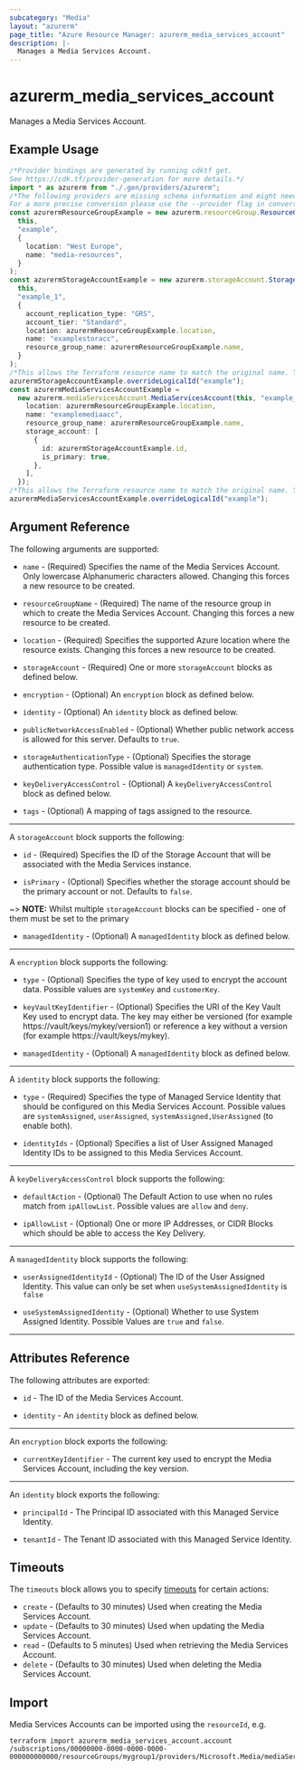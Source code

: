 ```yaml
---
subcategory: "Media"
layout: "azurerm"
page_title: "Azure Resource Manager: azurerm_media_services_account"
description: |-
  Manages a Media Services Account.
---
```


# azurerm\_media\_services\_account

Manages a Media Services Account.

## Example Usage

```typescript
/*Provider bindings are generated by running cdktf get.
See https://cdk.tf/provider-generation for more details.*/
import * as azurerm from "./.gen/providers/azurerm";
/*The following providers are missing schema information and might need manual adjustments to synthesize correctly: azurerm.
For a more precise conversion please use the --provider flag in convert.*/
const azurermResourceGroupExample = new azurerm.resourceGroup.ResourceGroup(
  this,
  "example",
  {
    location: "West Europe",
    name: "media-resources",
  }
);
const azurermStorageAccountExample = new azurerm.storageAccount.StorageAccount(
  this,
  "example_1",
  {
    account_replication_type: "GRS",
    account_tier: "Standard",
    location: azurermResourceGroupExample.location,
    name: "examplestoracc",
    resource_group_name: azurermResourceGroupExample.name,
  }
);
/*This allows the Terraform resource name to match the original name. You can remove the call if you don't need them to match.*/
azurermStorageAccountExample.overrideLogicalId("example");
const azurermMediaServicesAccountExample =
  new azurerm.mediaServicesAccount.MediaServicesAccount(this, "example_2", {
    location: azurermResourceGroupExample.location,
    name: "examplemediaacc",
    resource_group_name: azurermResourceGroupExample.name,
    storage_account: [
      {
        id: azurermStorageAccountExample.id,
        is_primary: true,
      },
    ],
  });
/*This allows the Terraform resource name to match the original name. You can remove the call if you don't need them to match.*/
azurermMediaServicesAccountExample.overrideLogicalId("example");

```

## Argument Reference

The following arguments are supported:

*   `name` - (Required) Specifies the name of the Media Services Account. Only lowercase Alphanumeric characters allowed. Changing this forces a new resource to be created.

*   `resourceGroupName` - (Required) The name of the resource group in which to create the Media Services Account. Changing this forces a new resource to be created.

*   `location` - (Required) Specifies the supported Azure location where the resource exists. Changing this forces a new resource to be created.

*   `storageAccount` - (Required) One or more `storageAccount` blocks as defined below.

*   `encryption` - (Optional) An `encryption` block as defined below.

*   `identity` - (Optional) An `identity` block as defined below.

*   `publicNetworkAccessEnabled` - (Optional) Whether public network access is allowed for this server. Defaults to `true`.

*   `storageAuthenticationType` - (Optional) Specifies the storage authentication type. Possible value is `managedIdentity` or `system`.

*   `keyDeliveryAccessControl` - (Optional) A `keyDeliveryAccessControl` block as defined below.

*   `tags` - (Optional) A mapping of tags assigned to the resource.

***

A `storageAccount` block supports the following:

*   `id` - (Required) Specifies the ID of the Storage Account that will be associated with the Media Services instance.

*   `isPrimary` - (Optional) Specifies whether the storage account should be the primary account or not. Defaults to `false`.

\~> **NOTE:** Whilst multiple `storageAccount` blocks can be specified - one of them must be set to the primary

* `managedIdentity` - (Optional) A `managedIdentity` block as defined below.

***

A `encryption` block supports the following:

*   `type` - (Optional) Specifies the type of key used to encrypt the account data. Possible values are `systemKey` and `customerKey`.

*   `keyVaultKeyIdentifier` - (Optional) Specifies the URI of the Key Vault Key used to encrypt data. The key may either be versioned (for example https://vault/keys/mykey/version1) or reference a key without a version (for example https://vault/keys/mykey).

*   `managedIdentity` - (Optional) A `managedIdentity` block as defined below.

***

A `identity` block supports the following:

*   `type` - (Required) Specifies the type of Managed Service Identity that should be configured on this Media Services Account. Possible values are `systemAssigned`, `userAssigned`, `systemAssigned,UserAssigned` (to enable both).

*   `identityIds` - (Optional) Specifies a list of User Assigned Managed Identity IDs to be assigned to this Media Services Account.

***

A `keyDeliveryAccessControl` block supports the following:

*   `defaultAction` - (Optional) The Default Action to use when no rules match from `ipAllowList`. Possible values are `allow` and `deny`.

*   `ipAllowList` - (Optional) One or more IP Addresses, or CIDR Blocks which should be able to access the Key Delivery.

***

A `managedIdentity` block supports the following:

*   `userAssignedIdentityId` - (Optional) The ID of the User Assigned Identity. This value can only be set when `useSystemAssignedIdentity` is `false`

*   `useSystemAssignedIdentity` - (Optional) Whether to use System Assigned Identity. Possible Values are `true` and `false`.

***

## Attributes Reference

The following attributes are exported:

*   `id` - The ID of the Media Services Account.

*   `identity` - An `identity` block as defined below.

***

An `encryption` block exports the following:

* `currentKeyIdentifier` - The current key used to encrypt the Media Services Account, including the key version.

***

An `identity` block exports the following:

*   `principalId` - The Principal ID associated with this Managed Service Identity.

*   `tenantId` - The Tenant ID associated with this Managed Service Identity.

## Timeouts

The `timeouts` block allows you to specify [timeouts](https://www.terraform.io/language/resources/syntax#operation-timeouts) for certain actions:

* `create` - (Defaults to 30 minutes) Used when creating the Media Services Account.
* `update` - (Defaults to 30 minutes) Used when updating the Media Services Account.
* `read` - (Defaults to 5 minutes) Used when retrieving the Media Services Account.
* `delete` - (Defaults to 30 minutes) Used when deleting the Media Services Account.

## Import

Media Services Accounts can be imported using the `resourceId`, e.g.

```shell
terraform import azurerm_media_services_account.account /subscriptions/00000000-0000-0000-0000-000000000000/resourceGroups/mygroup1/providers/Microsoft.Media/mediaServices/account1
```
